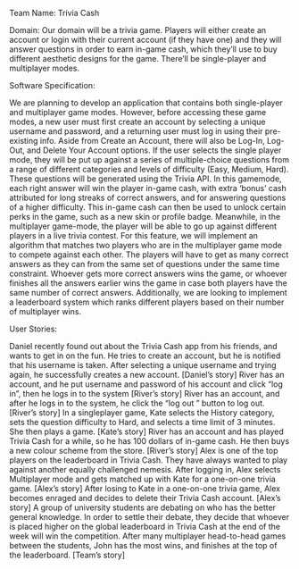 Team Name: Trivia Cash


Domain: Our domain will be a trivia game. Players will either create an account or login with their current account (if they have one) and they will answer questions in order to earn in-game cash, which they’ll use to buy different aesthetic designs for the game. There’ll be single-player and multiplayer modes.


Software Specification:

We are planning to develop an application that contains both single-player and multiplayer game modes. However, before accessing these game modes, a new user must first create an account by selecting a unique username and password, and a returning user must log in using their pre-existing info. Aside from Create an Account, there will also be Log-In, Log-Out, and Delete Your Account options. If the user selects the single player mode, they will be put up against a series of multiple-choice questions from a range of different categories and levels of difficulty (Easy, Medium, Hard). These questions will be generated using the Trivia API. In this gamemode, each right answer will win the player in-game cash, with extra ‘bonus’ cash attributed for long streaks of correct answers, and for answering questions of a higher difficulty. This in-game cash can then be used to unlock certain perks in the game, such as a new skin or profile badge. Meanwhile, in the multiplayer game-mode, the player will be able to go up against different players in a live trivia contest. For​ this fe​​ature, we will implement an algorithm that matches two players who are in the multiplayer game mode to compete against each other. The players will have​​ to get as many correct answers as they can from the same set of questions under the same time constraint. Whoever gets more correct answers wins the game, or whoever finishes all the answers earlier wins the game in case both players have the same number of correct answers. Additionally, we are looking to implement a leaderboard system which ranks different players based on their number of multiplayer wins.


User Stories:

Daniel recently found out about the Trivia Cash app from his friends, and wants to get in on the fun. He tries to create an account, but he is notified that his username is taken. After selecting a unique username and trying again, he successfully creates a new account. [Daniel’s story]
River has an account, and he put username and password of his account and click “log in”, then he logs in to the system [River’s story]
River has an account, and after he logs in to the system, he click the “log out ” button to log out. [River’s story]
In a singleplayer game, Kate selects the History category, sets the question difficulty to Hard, and selects a time limit of 3 minutes. She then plays a game. [Kate’s story]
River has an account and has played Trivia Cash for a while, so he has 100 dollars of in-game cash. He then buys a new colour scheme from the store. [River’s story]
Alex is one of the top players on the leaderboard in Trivia Cash. They have always wanted to play against another equally challenged nemesis. After logging in, Alex selects Multiplayer mode and gets matched up with Kate for a one-on-one trivia game. [Alex’s story] 
After losing to Kate in a one-on-one trivia game, Alex becomes enraged and decides to delete their Trivia Cash account. [Alex’s story] 
A group of university students are debating on who has the better general knowledge. In order to settle their debate, they decide that whoever is placed higher on the global leaderboard in Trivia Cash at the end of the week will win the competition. After many multiplayer head-to-head games between the students, John has the most wins, and finishes at the top of the leaderboard. [Team’s story]
